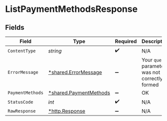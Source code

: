 # ListPaymentMethodsResponse


## Fields

| Field                                                           | Type                                                            | Required                                                        | Description                                                     |
| --------------------------------------------------------------- | --------------------------------------------------------------- | --------------------------------------------------------------- | --------------------------------------------------------------- |
| `ContentType`                                                   | *string*                                                        | :heavy_check_mark:                                              | N/A                                                             |
| `ErrorMessage`                                                  | [*shared.ErrorMessage](../../models/shared/errormessage.md)     | :heavy_minus_sign:                                              | Your `query` parameter was not correctly formed                 |
| `PaymentMethods`                                                | [*shared.PaymentMethods](../../models/shared/paymentmethods.md) | :heavy_minus_sign:                                              | OK                                                              |
| `StatusCode`                                                    | *int*                                                           | :heavy_check_mark:                                              | N/A                                                             |
| `RawResponse`                                                   | [*http.Response](https://pkg.go.dev/net/http#Response)          | :heavy_minus_sign:                                              | N/A                                                             |